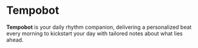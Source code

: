 # Tempobot

**Tempobot** is your daily rhythm companion, delivering a personalized beat every morning to kickstart your day with tailored notes about what lies ahead.
